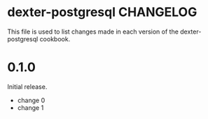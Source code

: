 # dexter-postgresql CHANGELOG

This file is used to list changes made in each version of the dexter-postgresql cookbook.

# 0.1.0

Initial release.

- change 0
- change 1

